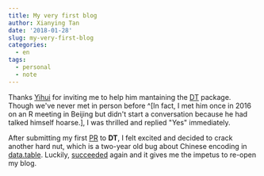 ```yaml
---
title: My very first blog
author: Xianying Tan
date: '2018-01-28'
slug: my-very-first-blog
categories:
  - en
tags: 
  - personal
  - note
---
```


Thanks [Yihui](https://yihui.name) for inviting me to help him mantaining the [DT](https://github.com/rstudio/DT) package. Though we've never met in person before ^[In fact, I met him once in 2016 on an R meeting in Beijing but didn't start a conversation because he had talked himself hoarse.], I was thrilled and replied "Yes" immediately. 

After submitting my first [PR](https://github.com/rstudio/DT/pull/475) to **DT**, I felt excited and decided to crack another hard nut, which is a two-year old bug about Chinese encoding in [data.table](https://github.com/Rdatatable/data.table). Luckily, [succeeded](https://github.com/Rdatatable/data.table/pull/2566) again and it gives me the impetus to re-open my blog.
